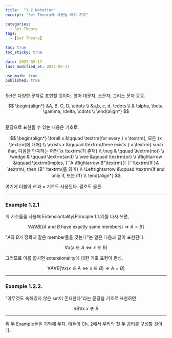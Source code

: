 ```yaml
---
title:  "1.2 Notation"
excerpt: "Set Theory에 사용될 여러 기호"

categories:
  - Set Theory
tags:
  - [Set Theory]

toc: true
toc_sticky: true
 
date: 2022-02-17
last_modified_at: 2022-02-17

use_math: true
published: true
---
```


Set은 다양한 문자로 표현할 것이다. 영어 대문자, 소문자, 그리스 문자 등등.

$$
\begin{align*}
&A, B, C, D, \cdots \\
&a,b, c, d, \cdots \\
& \alpha, \beta, \gamma, \delta, \cdots \\
\end{align*}
$$

<br/>
문장으로 표현될 수 있는 내용은 기호로.

$$
\begin{align*}
\forall x &\qquad \textrm{for every } x \textrm{, 모든 }x \textrm{에 대해} \\
\exists x &\qquad \textrm{there exists } x \textrm{ such that, 다음을 만족하는 어떤 }x \textrm{가 존재} \\
\neg & \qquad \textrm{not} \\
\wedge & \qquad \textrm{and} \\
\vee &\qquad \textrm{or} \\
\Rightarrow &\qquad \textrm{imples, }``A \Rightarrow B"\textrm{는 }``\textrm{If }A \textrm{, then }B" \textrm{를 의미} \\
\Leftrightarrow &\qquad \textrm{if and only if, 또는 iff} \\
\end{align*}
$$

여기에 더불어 $\in$과 $=$ 기호도 사용된다. 괄호도 물론.

***
### Example 1.2.1

위 기호들을 사용해 Extensiontality[Principle 1.1.2]를 다시 쓰면,

$$
\forall A \forall B [(A \textrm{ and }B \textrm{ have exactly same members}) \Rightarrow A=B]
$$

"$A$와 $B$가 정확히 같은 member들을 갖는다"는 말은 다음과 같이 표현된다.

$$
\forall x (x \in A \Leftrightarrow x \in B)
$$

그러므로 이를 합치면 extensionality에 대한 기호 표현이 완성.

$$
\forall A \forall B [\forall x (x \in A \Leftrightarrow x \in B) \Rightarrow A=B]
$$

***
### Example 1.2.2.

"아무것도 속해있지 않은 set이 존재한다"라는 문장을 기호로 표현하면

$$
\exists B \forall x \ x \notin B
$$

***

위 두 Example들을 기억해 두자. 얘들이 Ch. 2에서 우리의 첫 두 공리를 구성할 것이다.